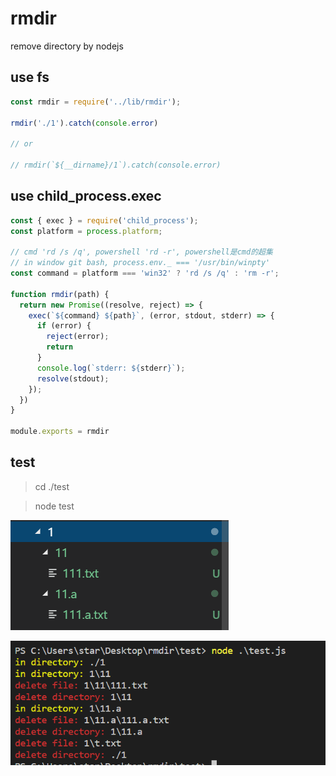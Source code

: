 # rmdir
remove directory by nodejs

## use fs  

```  js
const rmdir = require('../lib/rmdir');

rmdir('./1').catch(console.error)

// or

// rmdir(`${__dirname}/1`).catch(console.error)

```  

## use child_process.exec

```  js
const { exec } = require('child_process');
const platform = process.platform;

// cmd 'rd /s /q', powershell 'rd -r', powershell是cmd的超集
// in window git bash, process.env._ === '/usr/bin/winpty'
const command = platform === 'win32' ? 'rd /s /q' : 'rm -r';

function rmdir(path) {
  return new Promise((resolve, reject) => {
    exec(`${command} ${path}`, (error, stdout, stderr) => {
      if (error) {
        reject(error);
        return
      }
      console.log(`stderr: ${stderr}`);
      resolve(stdout);
    });
  })
}

module.exports = rmdir
```  

## test  

> cd ./test  

> node test  

![被删除的文件夹目录结构](https://github.com/fuxingZhang/rmdir/blob/master/screenshots/被删除的文件夹目录结构.png)   

![删除文件的打印信息](https://github.com/fuxingZhang/rmdir/blob/master/screenshots/删除文件的打印信息.png)  

